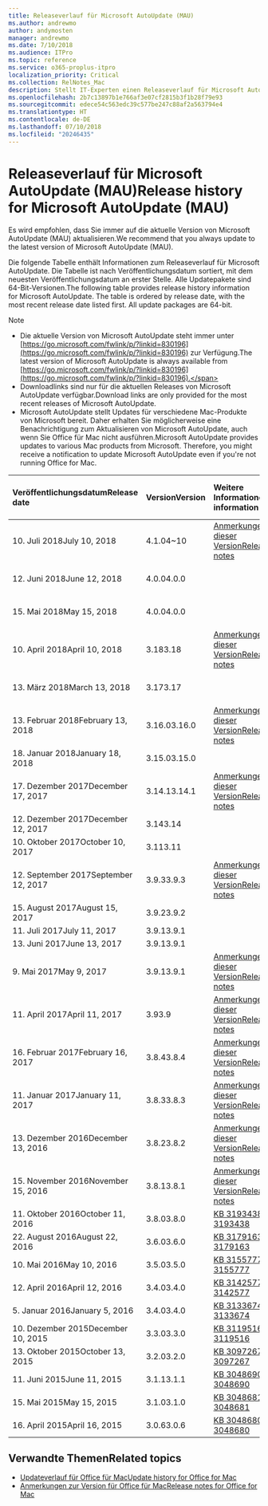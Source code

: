 ```yaml
---
title: Releaseverlauf für Microsoft AutoUpdate (MAU)
ms.author: andrewmo
author: andymosten
manager: andrewmo
ms.date: 7/10/2018
ms.audience: ITPro
ms.topic: reference
ms.service: o365-proplus-itpro
localization_priority: Critical
ms.collection: RelNotes_Mac
description: Stellt IT-Experten einen Releaseverlauf für Microsoft AutoUpdate (MAU) zur Verfügung.
ms.openlocfilehash: 2b7c13897b1e766af3e07cf2815b3f1b28f79e93
ms.sourcegitcommit: edece54c563edc39c577be247c88af2a563794e4
ms.translationtype: HT
ms.contentlocale: de-DE
ms.lasthandoff: 07/10/2018
ms.locfileid: "20246435"
---
```

# <a name="release-history-for-microsoft-autoupdate-mau"></a><span data-ttu-id="5d7bf-103">Releaseverlauf für Microsoft AutoUpdate (MAU)</span><span class="sxs-lookup"><span data-stu-id="5d7bf-103">Release history for Microsoft AutoUpdate (MAU)</span></span>
 
<span data-ttu-id="5d7bf-104">Es wird empfohlen, dass Sie immer auf die aktuelle Version von Microsoft AutoUpdate (MAU) aktualisieren.</span><span class="sxs-lookup"><span data-stu-id="5d7bf-104">We recommend that you always update to the latest version of Microsoft AutoUpdate (MAU).</span></span>

<span data-ttu-id="5d7bf-p101">Die folgende Tabelle enthält Informationen zum Releaseverlauf für Microsoft AutoUpdate. Die Tabelle ist nach Veröffentlichungsdatum sortiert, mit dem neuesten Veröffentlichungsdatum an erster Stelle. Alle Updatepakete sind 64-Bit-Versionen.</span><span class="sxs-lookup"><span data-stu-id="5d7bf-p101">The following table provides release history information for Microsoft AutoUpdate. The table is ordered by release date, with the most recent release date listed first. All update packages are 64-bit.</span></span>

> [!NOTE]
> - <span data-ttu-id="5d7bf-108">Die aktuelle Version von Microsoft AutoUpdate steht immer unter [https://go.microsoft.com/fwlink/p/?linkid=830196](https://go.microsoft.com/fwlink/p/?linkid=830196) zur Verfügung.</span><span class="sxs-lookup"><span data-stu-id="5d7bf-108">The latest version of Microsoft AutoUpdate is always available from [https://go.microsoft.com/fwlink/p/?linkid=830196](https://go.microsoft.com/fwlink/p/?linkid=830196).</span></span>
> - <span data-ttu-id="5d7bf-109">Downloadlinks sind nur für die aktuellen Releases von Microsoft AutoUpdate verfügbar.</span><span class="sxs-lookup"><span data-stu-id="5d7bf-109">Download links are only provided for the most recent releases of Microsoft AutoUpdate.</span></span>
> - <span data-ttu-id="5d7bf-p102">Microsoft AutoUpdate stellt Updates für verschiedene Mac-Produkte von Microsoft bereit. Daher erhalten Sie möglicherweise eine Benachrichtigung zum Aktualisieren von Microsoft AutoUpdate, auch wenn Sie Office für Mac nicht ausführen.</span><span class="sxs-lookup"><span data-stu-id="5d7bf-p102">Microsoft AutoUpdate provides updates to various Mac products from Microsoft. Therefore, you might receive a notification to update Microsoft AutoUpdate even if you're not running Office for Mac.</span></span>
  
|<span data-ttu-id="5d7bf-112">**Veröffentlichungsdatum**</span><span class="sxs-lookup"><span data-stu-id="5d7bf-112">**Release date**</span></span>|<span data-ttu-id="5d7bf-113">**Version**</span><span class="sxs-lookup"><span data-stu-id="5d7bf-113">**Version**</span></span>|<span data-ttu-id="5d7bf-114">**Weitere Informationen**</span><span class="sxs-lookup"><span data-stu-id="5d7bf-114">**More information**</span></span>|<span data-ttu-id="5d7bf-115">**Downloadlink für Updatepaket**</span><span class="sxs-lookup"><span data-stu-id="5d7bf-115">**Download link for the update package**</span></span>|
|:-----|:-----|:-----|:-----|
|<span data-ttu-id="5d7bf-116">10. Juli 2018</span><span class="sxs-lookup"><span data-stu-id="5d7bf-116">July 10, 2018</span></span>  <br/> |<span data-ttu-id="5d7bf-117">4.1.0</span><span class="sxs-lookup"><span data-stu-id="5d7bf-117">4~10</span></span>  <br/> |[<span data-ttu-id="5d7bf-118">Anmerkungen zu dieser Version</span><span class="sxs-lookup"><span data-stu-id="5d7bf-118">Release notes</span></span>](release-notes-office-for-mac.md#july-2018-release) <br/> |[<span data-ttu-id="5d7bf-119">MAU 4.1.0 herunterladen</span><span class="sxs-lookup"><span data-stu-id="5d7bf-119">Download MAU 4.0.0</span></span>](https://officecdn.microsoft.com/pr/C1297A47-86C4-4C1F-97FA-950631F94777/OfficeMac/Microsoft_AutoUpdate_4.1.18070902_Updater.pkg) <br/> |
|<span data-ttu-id="5d7bf-120">12. Juni 2018</span><span class="sxs-lookup"><span data-stu-id="5d7bf-120">June 12, 2018</span></span>  <br/> |<span data-ttu-id="5d7bf-121">4.0.0</span><span class="sxs-lookup"><span data-stu-id="5d7bf-121">4.0.0</span></span>  <br/> ||[<span data-ttu-id="5d7bf-122">MAU 4.0.0 herunterladen</span><span class="sxs-lookup"><span data-stu-id="5d7bf-122">Download MAU 4.0.0</span></span>](https://officecdn.microsoft.com/pr/C1297A47-86C4-4C1F-97FA-950631F94777/OfficeMac/Microsoft_AutoUpdate_4.0.18061000_Updater.pkg) <br/> |
|<span data-ttu-id="5d7bf-123">15. Mai 2018</span><span class="sxs-lookup"><span data-stu-id="5d7bf-123">May 15, 2018</span></span>  <br/> |<span data-ttu-id="5d7bf-124">4.0.0</span><span class="sxs-lookup"><span data-stu-id="5d7bf-124">4.0.0</span></span>  <br/> ||[<span data-ttu-id="5d7bf-125">MAU 4.0.0 herunterladen</span><span class="sxs-lookup"><span data-stu-id="5d7bf-125">Download MAU 4.0.0</span></span>](https://officecdn.microsoft.com/pr/C1297A47-86C4-4C1F-97FA-950631F94777/OfficeMac/Microsoft_AutoUpdate_4.0.18051301_Updater.pkg) <br/> |
|<span data-ttu-id="5d7bf-126">10. April 2018</span><span class="sxs-lookup"><span data-stu-id="5d7bf-126">April 10, 2018</span></span>  <br/> |<span data-ttu-id="5d7bf-127">3.18</span><span class="sxs-lookup"><span data-stu-id="5d7bf-127">3.18</span></span>  <br/> |[<span data-ttu-id="5d7bf-128">Anmerkungen zu dieser Version</span><span class="sxs-lookup"><span data-stu-id="5d7bf-128">Release notes</span></span>](release-notes-office-for-mac.md#april-2018-release) <br/> |[<span data-ttu-id="5d7bf-129">MAU 3.18.0 herunterladen</span><span class="sxs-lookup"><span data-stu-id="5d7bf-129">Download MAU 3.18.0</span></span>](https://officecdn.microsoft.com/pr/C1297A47-86C4-4C1F-97FA-950631F94777/OfficeMac/Microsoft_AutoUpdate_3.18.18041000_Updater.pkg) <br/> |
|<span data-ttu-id="5d7bf-130">13. März 2018</span><span class="sxs-lookup"><span data-stu-id="5d7bf-130">March 13, 2018</span></span>  <br/> |<span data-ttu-id="5d7bf-131">3.17</span><span class="sxs-lookup"><span data-stu-id="5d7bf-131">3.17</span></span>  <br/> ||[<span data-ttu-id="5d7bf-132">MAU 3.17.0 herunterladen</span><span class="sxs-lookup"><span data-stu-id="5d7bf-132">Download MAU 3.17.0</span></span>](https://officecdn.microsoft.com/pr/C1297A47-86C4-4C1F-97FA-950631F94777/OfficeMac/Microsoft_AutoUpdate_3.17.18031100_Updater.pkg) <br/> |
|<span data-ttu-id="5d7bf-133">13. Februar 2018</span><span class="sxs-lookup"><span data-stu-id="5d7bf-133">February 13, 2018</span></span>  <br/> |<span data-ttu-id="5d7bf-134">3.16.0</span><span class="sxs-lookup"><span data-stu-id="5d7bf-134">3.16.0</span></span>  <br/> |[<span data-ttu-id="5d7bf-135">Anmerkungen zu dieser Version</span><span class="sxs-lookup"><span data-stu-id="5d7bf-135">Release notes</span></span>](release-notes-office-for-mac.md#february-2018-release) <br/> | <br/> |
|<span data-ttu-id="5d7bf-136">18. Januar 2018</span><span class="sxs-lookup"><span data-stu-id="5d7bf-136">January 18, 2018</span></span>  <br/> |<span data-ttu-id="5d7bf-137">3.15.0</span><span class="sxs-lookup"><span data-stu-id="5d7bf-137">3.15.0</span></span>  <br/> |<br/> |
|<span data-ttu-id="5d7bf-138">17. Dezember 2017</span><span class="sxs-lookup"><span data-stu-id="5d7bf-138">December 17, 2017</span></span>  <br/> |<span data-ttu-id="5d7bf-139">3.14.1</span><span class="sxs-lookup"><span data-stu-id="5d7bf-139">3.14.1</span></span>  <br/> |[<span data-ttu-id="5d7bf-140">Anmerkungen zu dieser Version</span><span class="sxs-lookup"><span data-stu-id="5d7bf-140">Release notes</span></span>](release-notes-office-for-mac.md#december-2017-release) <br/> | <br/> |
|<span data-ttu-id="5d7bf-141">12. Dezember 2017</span><span class="sxs-lookup"><span data-stu-id="5d7bf-141">December 12, 2017</span></span>  <br/> |<span data-ttu-id="5d7bf-142">3.14</span><span class="sxs-lookup"><span data-stu-id="5d7bf-142">3.14</span></span>  <br/> ||  <br/> |
|<span data-ttu-id="5d7bf-143">10. Oktober 2017</span><span class="sxs-lookup"><span data-stu-id="5d7bf-143">October 10, 2017</span></span>  <br/> |<span data-ttu-id="5d7bf-144">3.11</span><span class="sxs-lookup"><span data-stu-id="5d7bf-144">3.11</span></span>  <br/> ||<br/> |
|<span data-ttu-id="5d7bf-145">12. September 2017</span><span class="sxs-lookup"><span data-stu-id="5d7bf-145">September 12, 2017</span></span>  <br/> |<span data-ttu-id="5d7bf-146">3.9.3</span><span class="sxs-lookup"><span data-stu-id="5d7bf-146">3.9.3</span></span>  <br/> |[<span data-ttu-id="5d7bf-147">Anmerkungen zu dieser Version</span><span class="sxs-lookup"><span data-stu-id="5d7bf-147">Release notes</span></span>](release-notes-office-for-mac.md#september-2017-release) <br/> |<br/> |
|<span data-ttu-id="5d7bf-148">15. August 2017</span><span class="sxs-lookup"><span data-stu-id="5d7bf-148">August 15, 2017</span></span>  <br/> |<span data-ttu-id="5d7bf-149">3.9.2</span><span class="sxs-lookup"><span data-stu-id="5d7bf-149">3.9.2</span></span>  <br/> || <br/> |
|<span data-ttu-id="5d7bf-150">11. Juli 2017</span><span class="sxs-lookup"><span data-stu-id="5d7bf-150">July 11, 2017</span></span>  <br/> |<span data-ttu-id="5d7bf-151">3.9.1</span><span class="sxs-lookup"><span data-stu-id="5d7bf-151">3.9.1</span></span>  <br/> || <br/> |
|<span data-ttu-id="5d7bf-152">13. Juni 2017</span><span class="sxs-lookup"><span data-stu-id="5d7bf-152">June 13, 2017</span></span>  <br/> |<span data-ttu-id="5d7bf-153">3.9.1</span><span class="sxs-lookup"><span data-stu-id="5d7bf-153">3.9.1</span></span>  <br/> || <br/> |
|<span data-ttu-id="5d7bf-154">9. Mai 2017</span><span class="sxs-lookup"><span data-stu-id="5d7bf-154">May 9, 2017</span></span>  <br/> |<span data-ttu-id="5d7bf-155">3.9.1</span><span class="sxs-lookup"><span data-stu-id="5d7bf-155">3.9.1</span></span>  <br/> |[<span data-ttu-id="5d7bf-156">Anmerkungen zu dieser Version</span><span class="sxs-lookup"><span data-stu-id="5d7bf-156">Release notes</span></span>](release-notes-office-for-mac.md#may-2017-release) <br/> | <br/> |
|<span data-ttu-id="5d7bf-157">11. April 2017</span><span class="sxs-lookup"><span data-stu-id="5d7bf-157">April 11, 2017</span></span>  <br/> |<span data-ttu-id="5d7bf-158">3.9</span><span class="sxs-lookup"><span data-stu-id="5d7bf-158">3.9</span></span>  <br/> |[<span data-ttu-id="5d7bf-159">Anmerkungen zu dieser Version</span><span class="sxs-lookup"><span data-stu-id="5d7bf-159">Release notes</span></span>](release-notes-office-for-mac.md#april-2017-release) <br/> |  <br/> |
|<span data-ttu-id="5d7bf-160">16. Februar 2017</span><span class="sxs-lookup"><span data-stu-id="5d7bf-160">February 16, 2017</span></span>  <br/> |<span data-ttu-id="5d7bf-161">3.8.4</span><span class="sxs-lookup"><span data-stu-id="5d7bf-161">3.8.4</span></span>  <br/> |[<span data-ttu-id="5d7bf-162">Anmerkungen zu dieser Version</span><span class="sxs-lookup"><span data-stu-id="5d7bf-162">Release notes</span></span>](release-notes-office-for-mac.md#february-2017-release) <br/> | <br/> |
|<span data-ttu-id="5d7bf-163">11. Januar 2017</span><span class="sxs-lookup"><span data-stu-id="5d7bf-163">January 11, 2017</span></span>  <br/> |<span data-ttu-id="5d7bf-164">3.8.3</span><span class="sxs-lookup"><span data-stu-id="5d7bf-164">3.8.3</span></span>  <br/> |[<span data-ttu-id="5d7bf-165">Anmerkungen zu dieser Version</span><span class="sxs-lookup"><span data-stu-id="5d7bf-165">Release notes</span></span>](release-notes-office-for-mac.md#january-2017-release) <br/> | <br/> |
|<span data-ttu-id="5d7bf-166">13. Dezember 2016</span><span class="sxs-lookup"><span data-stu-id="5d7bf-166">December 13, 2016</span></span>  <br/> |<span data-ttu-id="5d7bf-167">3.8.2</span><span class="sxs-lookup"><span data-stu-id="5d7bf-167">3.8.2</span></span>  <br/> |[<span data-ttu-id="5d7bf-168">Anmerkungen zu dieser Version</span><span class="sxs-lookup"><span data-stu-id="5d7bf-168">Release notes</span></span>](release-notes-office-for-mac.md#december-2016-release) <br/> | <br/> |
|<span data-ttu-id="5d7bf-169">15. November 2016</span><span class="sxs-lookup"><span data-stu-id="5d7bf-169">November 15, 2016</span></span>  <br/> |<span data-ttu-id="5d7bf-170">3.8.1</span><span class="sxs-lookup"><span data-stu-id="5d7bf-170">3.8.1</span></span>  <br/> |[<span data-ttu-id="5d7bf-171">Anmerkungen zu dieser Version</span><span class="sxs-lookup"><span data-stu-id="5d7bf-171">Release notes</span></span>](release-notes-office-for-mac.md#november-2016-release) <br/> | <br/> |
|<span data-ttu-id="5d7bf-172">11. Oktober 2016</span><span class="sxs-lookup"><span data-stu-id="5d7bf-172">October 11, 2016</span></span>  <br/> |<span data-ttu-id="5d7bf-173">3.8.0</span><span class="sxs-lookup"><span data-stu-id="5d7bf-173">3.8.0</span></span>  <br/> |[<span data-ttu-id="5d7bf-174">KB 3193438</span><span class="sxs-lookup"><span data-stu-id="5d7bf-174">KB 3193438</span></span>](https://support.microsoft.com/kb/3193438) <br/> | <br/> |
|<span data-ttu-id="5d7bf-175">22. August 2016</span><span class="sxs-lookup"><span data-stu-id="5d7bf-175">August 22, 2016</span></span>  <br/> |<span data-ttu-id="5d7bf-176">3.6.0</span><span class="sxs-lookup"><span data-stu-id="5d7bf-176">3.6.0</span></span>  <br/> |[<span data-ttu-id="5d7bf-177">KB 3179163</span><span class="sxs-lookup"><span data-stu-id="5d7bf-177">KB 3179163</span></span>](https://support.microsoft.com/kb/3179163) <br/> | <br/> |
|<span data-ttu-id="5d7bf-178">10. Mai 2016</span><span class="sxs-lookup"><span data-stu-id="5d7bf-178">May 10, 2016</span></span>  <br/> |<span data-ttu-id="5d7bf-179">3.5.0</span><span class="sxs-lookup"><span data-stu-id="5d7bf-179">3.5.0</span></span>  <br/> |[<span data-ttu-id="5d7bf-180">KB 3155777</span><span class="sxs-lookup"><span data-stu-id="5d7bf-180">KB 3155777</span></span>](https://support.microsoft.com/kb/3155777) <br/> | <br/> |
|<span data-ttu-id="5d7bf-181">12. April 2016</span><span class="sxs-lookup"><span data-stu-id="5d7bf-181">April 12, 2016</span></span>  <br/> |<span data-ttu-id="5d7bf-182">3.4.0</span><span class="sxs-lookup"><span data-stu-id="5d7bf-182">3.4.0</span></span>  <br/> |[<span data-ttu-id="5d7bf-183">KB 3142577</span><span class="sxs-lookup"><span data-stu-id="5d7bf-183">KB 3142577</span></span>](https://support.microsoft.com/kb/3142577) <br/> | <br/> |
|<span data-ttu-id="5d7bf-184">5. Januar 2016</span><span class="sxs-lookup"><span data-stu-id="5d7bf-184">January 5, 2016</span></span>  <br/> |<span data-ttu-id="5d7bf-185">3.4.0</span><span class="sxs-lookup"><span data-stu-id="5d7bf-185">3.4.0</span></span>  <br/> |[<span data-ttu-id="5d7bf-186">KB 3133674</span><span class="sxs-lookup"><span data-stu-id="5d7bf-186">KB 3133674</span></span>](https://support.microsoft.com/kb/3133674) <br/> | <br/> |
|<span data-ttu-id="5d7bf-187">10. Dezember 2015</span><span class="sxs-lookup"><span data-stu-id="5d7bf-187">December 10, 2015</span></span>  <br/> |<span data-ttu-id="5d7bf-188">3.3.0</span><span class="sxs-lookup"><span data-stu-id="5d7bf-188">3.3.0</span></span>  <br/> |[<span data-ttu-id="5d7bf-189">KB 3119516</span><span class="sxs-lookup"><span data-stu-id="5d7bf-189">KB 3119516</span></span>](https://support.microsoft.com/kb/3119516) <br/> | <br/> |
|<span data-ttu-id="5d7bf-190">13. Oktober 2015</span><span class="sxs-lookup"><span data-stu-id="5d7bf-190">October 13, 2015</span></span>  <br/> |<span data-ttu-id="5d7bf-191">3.2.0</span><span class="sxs-lookup"><span data-stu-id="5d7bf-191">3.2.0</span></span>  <br/> |[<span data-ttu-id="5d7bf-192">KB 3097267</span><span class="sxs-lookup"><span data-stu-id="5d7bf-192">KB 3097267</span></span>](https://support.microsoft.com/kb/3097267) <br/> | <br/> |
|<span data-ttu-id="5d7bf-193">11. Juni 2015</span><span class="sxs-lookup"><span data-stu-id="5d7bf-193">June 11, 2015</span></span>  <br/> |<span data-ttu-id="5d7bf-194">3.1.1</span><span class="sxs-lookup"><span data-stu-id="5d7bf-194">3.1.1</span></span>  <br/> |[<span data-ttu-id="5d7bf-195">KB 3048690</span><span class="sxs-lookup"><span data-stu-id="5d7bf-195">KB 3048690</span></span>](https://support.microsoft.com/kb/3048690) <br/> | <br/> |
|<span data-ttu-id="5d7bf-196">15. Mai 2015</span><span class="sxs-lookup"><span data-stu-id="5d7bf-196">May 15, 2015</span></span>  <br/> |<span data-ttu-id="5d7bf-197">3.1.0</span><span class="sxs-lookup"><span data-stu-id="5d7bf-197">3.1.0</span></span>  <br/> |[<span data-ttu-id="5d7bf-198">KB 3048681</span><span class="sxs-lookup"><span data-stu-id="5d7bf-198">KB 3048681</span></span>](https://support.microsoft.com/kb/3048681) <br/> | <br/> |
|<span data-ttu-id="5d7bf-199">16. April 2015</span><span class="sxs-lookup"><span data-stu-id="5d7bf-199">April 16, 2015</span></span>  <br/> |<span data-ttu-id="5d7bf-200">3.0.6</span><span class="sxs-lookup"><span data-stu-id="5d7bf-200">3.0.6</span></span>  <br/> |[<span data-ttu-id="5d7bf-201">KB 3048680</span><span class="sxs-lookup"><span data-stu-id="5d7bf-201">KB 3048680</span></span>](https://support.microsoft.com/kb/3048680) <br/> | <br/> |

## <a name="related-topics"></a><span data-ttu-id="5d7bf-202">Verwandte Themen</span><span class="sxs-lookup"><span data-stu-id="5d7bf-202">Related topics</span></span>

- [<span data-ttu-id="5d7bf-203">Updateverlauf für Office für Mac</span><span class="sxs-lookup"><span data-stu-id="5d7bf-203">Update history for Office for Mac</span></span>](update-history-office-for-mac.md)
- [<span data-ttu-id="5d7bf-204">Anmerkungen zur Version für Office für Mac</span><span class="sxs-lookup"><span data-stu-id="5d7bf-204">Release notes for Office for Mac</span></span>](release-notes-office-for-mac.md) 